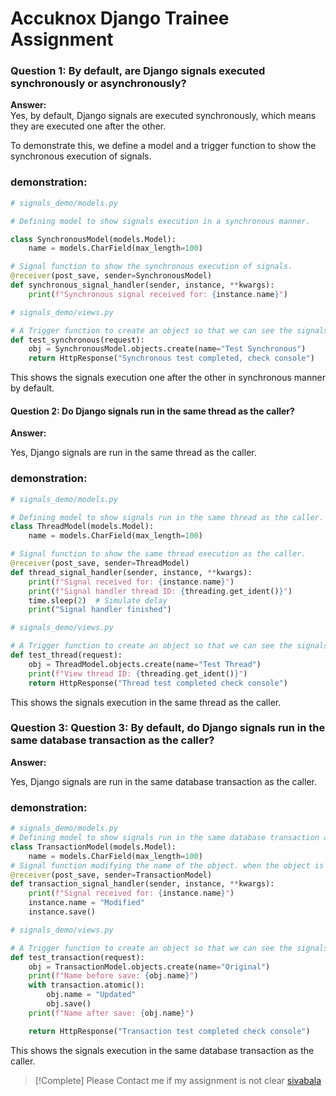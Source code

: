 # Accuknox Django Trainee Assignment

### Question 1: By default, are Django signals executed synchronously or asynchronously?

**Answer:**  
Yes, by default, Django signals are executed synchronously, which means they are executed one after the other.

To demonstrate this, we define a model and a trigger function to show the synchronous execution of signals.

### demonstration:

```python
# signals_demo/models.py

# Defining model to show signals execution in a synchronous manner.

class SynchronousModel(models.Model):
    name = models.CharField(max_length=100)

# Signal function to show the synchronous execution of signals.
@receiver(post_save, sender=SynchronousModel)
def synchronous_signal_handler(sender, instance, **kwargs):
    print(f"Synchronous signal received for: {instance.name}")

# signals_demo/views.py

# A Trigger function to create an object so that we can see the signals' execution in a synchronous manner.
def test_synchronous(request):
    obj = SynchronousModel.objects.create(name="Test Synchronous")
    return HttpResponse("Synchronous test completed, check console")

```

This shows the signals execution one after the other in synchronous manner by default.

#### Question 2: Do Django signals run in the same thread as the caller?

**Answer:**

Yes, Django signals are run in the same thread as the caller.

### demonstration:

```python
# signals_demo/models.py

# Defining model to show signals run in the same thread as the caller.
class ThreadModel(models.Model):
    name = models.CharField(max_length=100)

# Signal function to show the same thread execution as the caller.
@receiver(post_save, sender=ThreadModel)
def thread_signal_handler(sender, instance, **kwargs):
    print(f"Signal received for: {instance.name}")
    print(f"Signal handler thread ID: {threading.get_ident()}")
    time.sleep(2)  # Simulate delay
    print("Signal handler finished")

# signals_demo/views.py

# A Trigger function to create an object so that we can see the signals' execution in the same thread as the caller.
def test_thread(request):
    obj = ThreadModel.objects.create(name="Test Thread")
    print(f"View thread ID: {threading.get_ident()}")
    return HttpResponse("Thread test completed check console")

```

This shows the signals execution in the same thread as the caller.

### Question 3: Question 3: By default, do Django signals run in the same database transaction as the caller?

**Answer:**

Yes, Django signals are run in the same database transaction as the caller.

### demonstration:

```python
# signals_demo/models.py
# Defining model to show signals run in the same database transaction as the caller.
class TransactionModel(models.Model):
    name = models.CharField(max_length=100)
# Signal function modifying the name of the object. when the object is created by Trigger function.
@receiver(post_save, sender=TransactionModel)
def transaction_signal_handler(sender, instance, **kwargs):
    print(f"Signal received for: {instance.name}")
    instance.name = "Modified"
    instance.save()

# signals_demo/views.py

# A Trigger function to create an object so that we can see the signals' execution in the same database transaction as the caller.
def test_transaction(request):
    obj = TransactionModel.objects.create(name="Original")
    print(f"Name before save: {obj.name}")
    with transaction.atomic():
        obj.name = "Updated"
        obj.save()
    print(f"Name after save: {obj.name}")

    return HttpResponse("Transaction test completed check console")

```

This shows the signals execution in the same database transaction as the caller.

> [!Complete] Please Contact me if my assignment is not clear [sivabala](mailto:sivabala.s@outlook.com)
